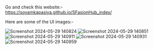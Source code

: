 Go and check this website:- https://soyamkapasiya.github.io/SFasionHub_index/

Here are some of the UI images:-

![Screenshot 2024-05-29 140824](https://github.com/soyamkapasiya/SFasionHub_index/assets/163526543/899f6c7d-bbd8-444c-8f96-8af68ced23d7)
![Screenshot 2024-05-29 140851](https://github.com/soyamkapasiya/SFasionHub_index/assets/163526543/2b1189f3-2b7b-4047-ab41-434f3d03f73f)
![Screenshot 2024-05-29 140911](https://github.com/soyamkapasiya/SFasionHub_index/assets/163526543/a2b74936-7fd2-4491-9945-1c0bdad91bc4)
![Screenshot 2024-05-29 140931](https://github.com/soyamkapasiya/SFasionHub_index/assets/163526543/604d69d8-24e4-4980-a698-5aab22c1e5ea)
![Screenshot 2024-05-29 140959](https://github.com/soyamkapasiya/SFasionHub_index/assets/163526543/313c44dc-4f58-46fe-ae9b-bd0064fe730f)
